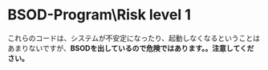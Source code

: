 # BSOD-Program\Risk level 1

これらのコードは、システムが不安定になったり、起動しなくなるということはあまりないですが、**BSODを出しているので危険ではあります。。注意してください。**